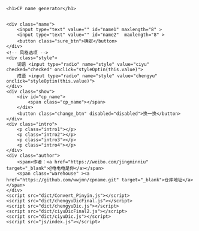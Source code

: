 <!DOCTYPE html>
<html lang="en">

<head>
    <meta charset="UTF-8">
    <meta name="viewport" content="width=device-width,initial-scale=0.6,maximum-scale=2.0, minimum-scale=0.5">
    <!-- <meta name=”viewport” content=" width=device-width, initial-scale=1.0, minimum-scale=0.5, maximum-scale=2.0, user-scalable=yes"/> -->
    <title>cp</title>
    <link rel="stylesheet" href="index.css">
</head>

<body>

    <h1>CP name generator</h1>


    <div class="name">
        <input type="text" value="" id="name1" maxlength="8" >
        <input type="text" value="" id="name2"  maxlength="8" >
        <button class="sure_btn">确定</button>
    </div>
    <!-- 风格选项 -->
    <div class="style">
        词语 <input type="radio" name="style" value="ciyu" checked="checked" onclick="styleOptin(this.value)">
        成语 <input type="radio" name="style" value="chengyu" onclick="styleOptin(this.value)">
    </div>
    <div class="show">
        <div id="cp_name">
            <span class="cp_name"></span>
        </div>
        <button class="change_btn" disabled="disabled">换一换</button>
    </div>
    <div class="intro">
        <p class="intro1"></p>
        <p class="intro2"></p>
        <p class="intro3"></p>
        <p class="intro4"></p>
    </div>
    <div class="author">
        <span>作者：<a href="https://weibo.com/jingminniu" target="_blank">@电电电是你</a></span> 
        <span class="warehouse" ><a href="https://github.com/wwjmn/cpname.git" target="_blank">仓库地址</a></span> 
    </div>
    <script src="dict/Convert_Pinyin.js"></script>
    <script src="dict/chengyuDicFinal.js"></script>
    <script src="dict/chengyuDic.js"></script>
    <script src="dict/ciyuDicFinal2.js"></script>
    <script src="dict/ciyuDic.js"></script>
    <script src="js/index.js"></script>
</body>

</html>
